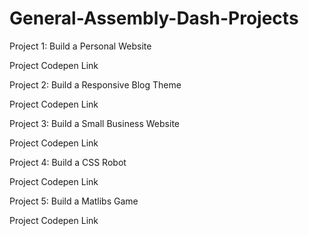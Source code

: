 # General-Assembly-Dash-Projects

Project 1: Build a Personal Website
  
  Project Codepen Link

Project 2: Build a Responsive Blog Theme
  
  Project Codepen Link
  
Project 3: Build a Small Business Website
  
  Project Codepen Link
  
Project 4: Build a CSS Robot
  
  Project Codepen Link
  
Project 5: Build a Matlibs Game
  
  Project Codepen Link
